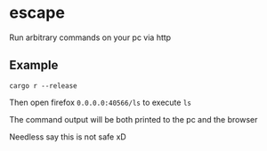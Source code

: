 # escape

Run arbitrary commands on your pc via http

## Example 

`cargo r --release`

Then open firefox `0.0.0.0:40566/ls` to execute `ls`

The command output will be both printed to the pc and the browser

Needless say this is not safe xD
